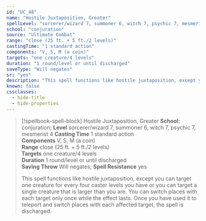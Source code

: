 ```yaml
---
id: "UC_48"
name: "Hostile Juxtaposition, Greater"
spellLevel: "sorcerer/wizard 7, summoner 6, witch 7, psychic 7, mesmerist 4"
school: "conjuration"
source: "Ultimate Combat"
range: "close (25 ft. + 5 ft./2 levels)"
castingTime: "1 standard action"
components: "V, S, M (a coin)"
targets: "one creature/4 levels"
duration: "1 round/level or until discharged"
saveType: "Will negates"
sr: "yes"
description: "This spell functions like hostile juxtaposition, except you can target one creature for every four caster levels you have or you can target a single creature that is larger than you are. You can switch places with each target only once while the effect lasts. Once you have used it to teleport and switch places with each affected target, the spell is discharged."
known: false
cssclasses:
  - hide-title
  - hide-properties
---
```


> [!spellbook-spell-block] Hostile Juxtaposition, Greater
> **School:** conjuration; **Level** sorcerer/wizard 7, summoner 6, witch 7, psychic 7, mesmerist 4
> **Casting Time** 1 standard action  
> **Components** V, S, M (a coin)  
> **Range** close (25 ft. + 5 ft./2 levels)  
> **Targets** one creature/4 levels  
> **Duration** 1 round/level or until discharged  
> **Saving Throw** Will negates; **Spell Resistance** yes
> 
> This spell functions like hostile juxtaposition, except you can target one creature for every four caster levels you have or you can target a single creature that is larger than you are. You can switch places with each target only once while the effect lasts. Once you have used it to teleport and switch places with each affected target, the spell is discharged.